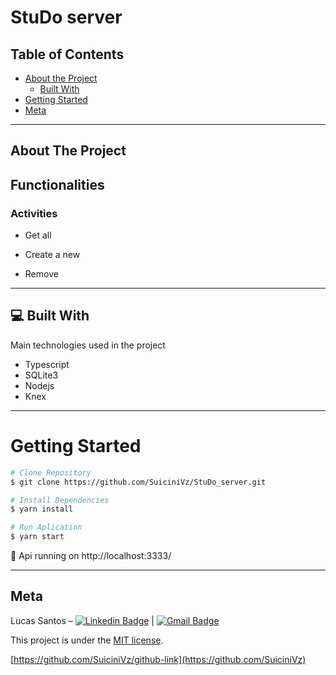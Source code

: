 # StuDo server

## Table of Contents

* [About the Project](#about-the-project)
  * [Built With](#computer-built-with)
* [Getting Started](#getting-started)
* [Meta](#meta)

---

<!-- ABOUT THE PROJECT -->
## About The Project

## Functionalities

### Activities

 - Get all 

 - Create a new 

 - Remove

---

## :computer: Built With

Main technologies used in the project

* Typescript  
* SQLite3
* Nodejs
* Knex    

---

<!-- GETTING STARTED -->
# Getting Started

```bash
# Clone Repository
$ git clone https://github.com/SuiciniVz/StuDo_server.git

# Install Dependencies
$ yarn install

# Run Aplication
$ yarn start
```
:eyes: Api running on http://localhost:3333/

---

## Meta

Lucas Santos – [![Linkedin Badge](https://img.shields.io/badge/-LucasSantos-blue?style=flat-square&logo=Linkedin&logoColor=white&link=https://linkedin.com/in/lucas-santos-4519aa1b0/)](https://www.linkedin.com/in/lucas-santos-4519aa1b0/) 
| 
[![Gmail Badge](https://img.shields.io/badge/-lucasparaipaba113@gmail.com-c14438?style=flat-square&logo=Gmail&logoColor=white&link=mailto:lucasparaipaba113@gmail.com)](mailto:lucasparaipaba113@gmail.com)

This project is under the [MIT license](./LICENSE).

[https://github.com/SuiciniVz/github-link](https://github.com/SuiciniVz)


